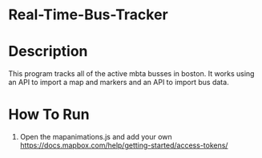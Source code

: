 # Real-Time-Bus-Tracker

# Description 
This program tracks all of the active mbta busses in boston. It works using an API to import a map and markers and an API to import bus data.

# How To Run
1. Open the mapanimations.js and add your own <link> https://docs.mapbox.com/help/getting-started/access-tokens/ <link>
